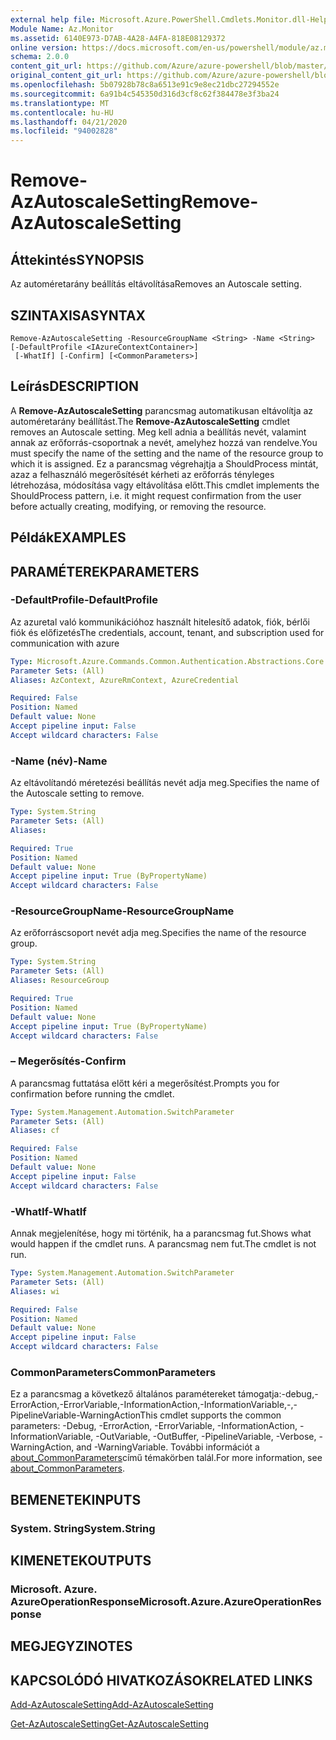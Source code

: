 ```yaml
---
external help file: Microsoft.Azure.PowerShell.Cmdlets.Monitor.dll-Help.xml
Module Name: Az.Monitor
ms.assetid: 6140E973-D7AB-4A28-A4FA-818E08129372
online version: https://docs.microsoft.com/en-us/powershell/module/az.monitor/remove-azautoscalesetting
schema: 2.0.0
content_git_url: https://github.com/Azure/azure-powershell/blob/master/src/Monitor/Monitor/help/Remove-AzAutoscaleSetting.md
original_content_git_url: https://github.com/Azure/azure-powershell/blob/master/src/Monitor/Monitor/help/Remove-AzAutoscaleSetting.md
ms.openlocfilehash: 5b07928b78c8a6513e91c9e8ec21dbc27294552e
ms.sourcegitcommit: 6a91b4c545350d316d3cf8c62f384478e3f3ba24
ms.translationtype: MT
ms.contentlocale: hu-HU
ms.lasthandoff: 04/21/2020
ms.locfileid: "94002828"
---
```

# <span data-ttu-id="b6b77-101">Remove-AzAutoscaleSetting</span><span class="sxs-lookup"><span data-stu-id="b6b77-101">Remove-AzAutoscaleSetting</span></span>

## <span data-ttu-id="b6b77-102">Áttekintés</span><span class="sxs-lookup"><span data-stu-id="b6b77-102">SYNOPSIS</span></span>
<span data-ttu-id="b6b77-103">Az automéretarány beállítás eltávolítása</span><span class="sxs-lookup"><span data-stu-id="b6b77-103">Removes an Autoscale setting.</span></span>

## <span data-ttu-id="b6b77-104">SZINTAXISA</span><span class="sxs-lookup"><span data-stu-id="b6b77-104">SYNTAX</span></span>

```
Remove-AzAutoscaleSetting -ResourceGroupName <String> -Name <String> [-DefaultProfile <IAzureContextContainer>]
 [-WhatIf] [-Confirm] [<CommonParameters>]
```

## <span data-ttu-id="b6b77-105">Leírás</span><span class="sxs-lookup"><span data-stu-id="b6b77-105">DESCRIPTION</span></span>
<span data-ttu-id="b6b77-106">A **Remove-AzAutoscaleSetting** parancsmag automatikusan eltávolítja az automéretarány beállítást.</span><span class="sxs-lookup"><span data-stu-id="b6b77-106">The **Remove-AzAutoscaleSetting** cmdlet removes an Autoscale setting.</span></span>
<span data-ttu-id="b6b77-107">Meg kell adnia a beállítás nevét, valamint annak az erőforrás-csoportnak a nevét, amelyhez hozzá van rendelve.</span><span class="sxs-lookup"><span data-stu-id="b6b77-107">You must specify the name of the setting and the name of the resource group to which it is assigned.</span></span>
<span data-ttu-id="b6b77-108">Ez a parancsmag végrehajtja a ShouldProcess mintát, azaz a felhasználó megerősítését kérheti az erőforrás tényleges létrehozása, módosítása vagy eltávolítása előtt.</span><span class="sxs-lookup"><span data-stu-id="b6b77-108">This cmdlet implements the ShouldProcess pattern, i.e. it might request confirmation from the user before actually creating, modifying, or removing the resource.</span></span>

## <span data-ttu-id="b6b77-109">Példák</span><span class="sxs-lookup"><span data-stu-id="b6b77-109">EXAMPLES</span></span>

## <span data-ttu-id="b6b77-110">PARAMÉTEREK</span><span class="sxs-lookup"><span data-stu-id="b6b77-110">PARAMETERS</span></span>

### <span data-ttu-id="b6b77-111">-DefaultProfile</span><span class="sxs-lookup"><span data-stu-id="b6b77-111">-DefaultProfile</span></span>
<span data-ttu-id="b6b77-112">Az azuretal való kommunikációhoz használt hitelesítő adatok, fiók, bérlői fiók és előfizetés</span><span class="sxs-lookup"><span data-stu-id="b6b77-112">The credentials, account, tenant, and subscription used for communication with azure</span></span>

```yaml
Type: Microsoft.Azure.Commands.Common.Authentication.Abstractions.Core.IAzureContextContainer
Parameter Sets: (All)
Aliases: AzContext, AzureRmContext, AzureCredential

Required: False
Position: Named
Default value: None
Accept pipeline input: False
Accept wildcard characters: False
```

### <span data-ttu-id="b6b77-113">-Name (név)</span><span class="sxs-lookup"><span data-stu-id="b6b77-113">-Name</span></span>
<span data-ttu-id="b6b77-114">Az eltávolítandó méretezési beállítás nevét adja meg.</span><span class="sxs-lookup"><span data-stu-id="b6b77-114">Specifies the name of the Autoscale setting to remove.</span></span>

```yaml
Type: System.String
Parameter Sets: (All)
Aliases:

Required: True
Position: Named
Default value: None
Accept pipeline input: True (ByPropertyName)
Accept wildcard characters: False
```

### <span data-ttu-id="b6b77-115">-ResourceGroupName</span><span class="sxs-lookup"><span data-stu-id="b6b77-115">-ResourceGroupName</span></span>
<span data-ttu-id="b6b77-116">Az erőforráscsoport nevét adja meg.</span><span class="sxs-lookup"><span data-stu-id="b6b77-116">Specifies the name of the resource group.</span></span>

```yaml
Type: System.String
Parameter Sets: (All)
Aliases: ResourceGroup

Required: True
Position: Named
Default value: None
Accept pipeline input: True (ByPropertyName)
Accept wildcard characters: False
```

### <span data-ttu-id="b6b77-117">– Megerősítés</span><span class="sxs-lookup"><span data-stu-id="b6b77-117">-Confirm</span></span>
<span data-ttu-id="b6b77-118">A parancsmag futtatása előtt kéri a megerősítést.</span><span class="sxs-lookup"><span data-stu-id="b6b77-118">Prompts you for confirmation before running the cmdlet.</span></span>

```yaml
Type: System.Management.Automation.SwitchParameter
Parameter Sets: (All)
Aliases: cf

Required: False
Position: Named
Default value: None
Accept pipeline input: False
Accept wildcard characters: False
```

### <span data-ttu-id="b6b77-119">-WhatIf</span><span class="sxs-lookup"><span data-stu-id="b6b77-119">-WhatIf</span></span>
<span data-ttu-id="b6b77-120">Annak megjelenítése, hogy mi történik, ha a parancsmag fut.</span><span class="sxs-lookup"><span data-stu-id="b6b77-120">Shows what would happen if the cmdlet runs.</span></span> <span data-ttu-id="b6b77-121">A parancsmag nem fut.</span><span class="sxs-lookup"><span data-stu-id="b6b77-121">The cmdlet is not run.</span></span>

```yaml
Type: System.Management.Automation.SwitchParameter
Parameter Sets: (All)
Aliases: wi

Required: False
Position: Named
Default value: None
Accept pipeline input: False
Accept wildcard characters: False
```

### <span data-ttu-id="b6b77-122">CommonParameters</span><span class="sxs-lookup"><span data-stu-id="b6b77-122">CommonParameters</span></span>
<span data-ttu-id="b6b77-123">Ez a parancsmag a következő általános paramétereket támogatja:-debug,-ErrorAction,-ErrorVariable,-InformationAction,-InformationVariable,-,-PipelineVariable-WarningAction</span><span class="sxs-lookup"><span data-stu-id="b6b77-123">This cmdlet supports the common parameters: -Debug, -ErrorAction, -ErrorVariable, -InformationAction, -InformationVariable, -OutVariable, -OutBuffer, -PipelineVariable, -Verbose, -WarningAction, and -WarningVariable.</span></span> <span data-ttu-id="b6b77-124">További információt a [about_CommonParameters](http://go.microsoft.com/fwlink/?LinkID=113216)című témakörben talál.</span><span class="sxs-lookup"><span data-stu-id="b6b77-124">For more information, see [about_CommonParameters](http://go.microsoft.com/fwlink/?LinkID=113216).</span></span>

## <span data-ttu-id="b6b77-125">BEMENETEK</span><span class="sxs-lookup"><span data-stu-id="b6b77-125">INPUTS</span></span>

### <span data-ttu-id="b6b77-126">System. String</span><span class="sxs-lookup"><span data-stu-id="b6b77-126">System.String</span></span>

## <span data-ttu-id="b6b77-127">KIMENETEK</span><span class="sxs-lookup"><span data-stu-id="b6b77-127">OUTPUTS</span></span>

### <span data-ttu-id="b6b77-128">Microsoft. Azure. AzureOperationResponse</span><span class="sxs-lookup"><span data-stu-id="b6b77-128">Microsoft.Azure.AzureOperationResponse</span></span>

## <span data-ttu-id="b6b77-129">MEGJEGYZI</span><span class="sxs-lookup"><span data-stu-id="b6b77-129">NOTES</span></span>

## <span data-ttu-id="b6b77-130">KAPCSOLÓDÓ HIVATKOZÁSOK</span><span class="sxs-lookup"><span data-stu-id="b6b77-130">RELATED LINKS</span></span>

[<span data-ttu-id="b6b77-131">Add-AzAutoscaleSetting</span><span class="sxs-lookup"><span data-stu-id="b6b77-131">Add-AzAutoscaleSetting</span></span>](./Add-AzAutoscaleSetting.md)

[<span data-ttu-id="b6b77-132">Get-AzAutoscaleSetting</span><span class="sxs-lookup"><span data-stu-id="b6b77-132">Get-AzAutoscaleSetting</span></span>](./Get-AzAutoscaleSetting.md)


